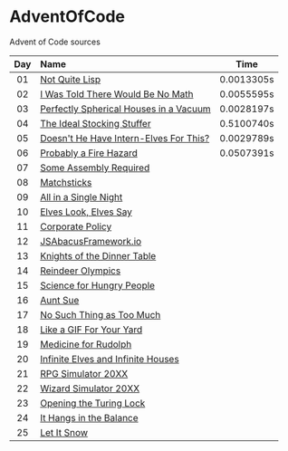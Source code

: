 # AdventOfCode
Advent of Code sources

| Day | Name                                                       | Time       |
|:---:|:-----------------------------------------------------------|------------|
| 01  | [Not Quite Lisp](./Day01/main.cpp)                         | 0.0013305s |
| 02  | [I Was Told There Would Be No Math](./Day02/main.cpp)      | 0.0055595s |
| 03  | [Perfectly Spherical Houses in a Vacuum](./Day03/main.cpp) | 0.0028197s |
| 04  | [The Ideal Stocking Stuffer](./Day04/main.cpp)             | 0.5100740s |
| 05  | [Doesn't He Have Intern-Elves For This?](./Day05/main.cpp) | 0.0029789s |
| 06  | [Probably a Fire Hazard](./Day06/main.cpp)                 | 0.0507391s |
| 07  | [Some Assembly Required](./Day07/main.cpp)                 | 
| 08  | [Matchsticks](./Day08/main.cpp)                            |
| 09  | [All in a Single Night](./Day09/main.cpp)                  |
| 10  | [Elves Look, Elves Say](./Day10/main.cpp)                  |
| 11  | [Corporate Policy](./Day11/main.cpp)                       |
| 12  | [JSAbacusFramework.io](./Day12/main.cpp)                   |
| 13  | [Knights of the Dinner Table](./Day13/main.cpp)            |
| 14  | [Reindeer Olympics](./Day14/main.cpp)                      |
| 15  | [Science for Hungry People](./Day15/main.cpp)              |
| 16  | [Aunt Sue](./Day16/main.cpp)                               |
| 17  | [No Such Thing as Too Much](./Day17/main.cpp)              |
| 18  | [Like a GIF For Your Yard](./Day18/main.cpp)               |
| 19  | [Medicine for Rudolph](./Day19/main.cpp)                   |
| 20  | [Infinite Elves and Infinite Houses](./Day20/main.cpp)     |
| 21  | [RPG Simulator 20XX](./Day21/main.cpp)                     |
| 22  | [Wizard Simulator 20XX](./Day22/main.cpp)                  |
| 23  | [Opening the Turing Lock](./Day23/main.cpp)                |
| 24  | [It Hangs in the Balance](./Day24/main.cpp)                |
| 25  | [Let It Snow](./Day21/main.cpp)                            |